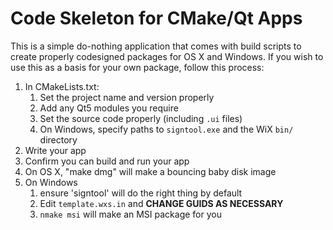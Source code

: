 # Code Skeleton for CMake/Qt Apps

This is a simple do-nothing application that comes with build scripts to create properly
codesigned packages for OS X and Windows.  If you wish to use this as a basis for your 
own package, follow this process:

 1. In CMakeLists.txt:
     1. Set the project name and version properly
     2. Add any Qt5 modules you require
     3. Set the source code properly (including `.ui` files)
     4. On Windows, specify paths to `signtool.exe` and the WiX `bin/` directory
 2. Write your app
 3. Confirm you can build and run your app
 4. On OS X, "make dmg" will make a bouncing baby disk image
 5. On Windows
    1. ensure 'signtool' will do the right thing by default
    2. Edit `template.wxs.in` and **CHANGE GUIDS AS NECESSARY**
    3. `nmake msi` will make an MSI package for you